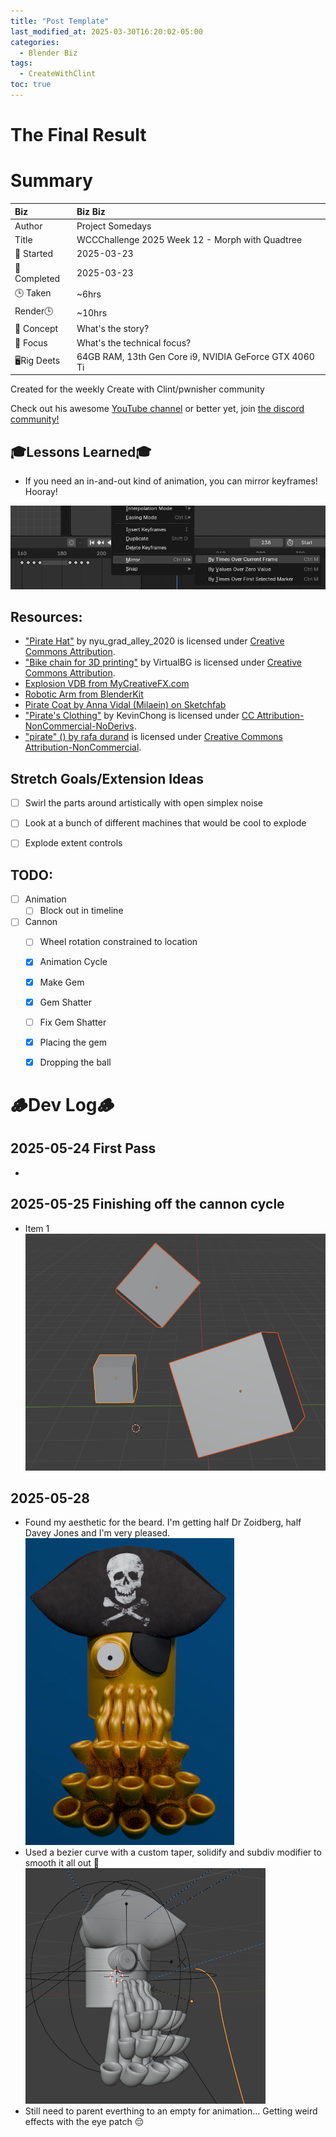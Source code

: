 ```yaml
---
title: "Post Template"
last_modified_at: 2025-03-30T16:20:02-05:00
categories:
  - Blender Biz
tags:
  - CreateWithClint
toc: true
---
```


# The Final Result
<!-- [![Watch the video](https://img.youtube.com/vi/4eS8dGd9_TI/maxresdefault.jpg)](https://youtu.be/4eS8dGd9_TI) -->

# Summary

| Biz             | Biz Biz                               |
|:--------        | :---------                                |
| Author          | Project Somedays                      |
| Title           | WCCChallenge 2025 Week 12 - Morph with Quadtree |
| 📅 Started      | 2025-03-23        |
| 📅 Completed    | 2025-03-23        |
| 🕒 Taken        | ~6hrs                                  |
| Render🕒        | ~10hrs          |
| 🤯 Concept      | What's the story?        |
| 🔎 Focus        | What's the technical focus?       |
| 🖥️Rig Deets     | 64GB RAM, 13th Gen Core i9, NVIDIA GeForce GTX 4060 Ti |

Created for the weekly Create with Clint/pwnisher community

Check out his awesome [YouTube channel](https://www.youtube.com/c/pwnisher) or better yet, join [the discord community!](https://discord.com/channels/673719770410909696/688444060737994785/922141725944872980)

## 🎓Lessons Learned🎓
- If you need an in-and-out kind of animation, you can mirror keyframes! Hooray!

![Mirroring Keyframes](/assets/images/2025-05-25_RoboPirate_06_MirrorKeyframes.png)

## Resources:
- ["Pirate Hat"](https://skfb.ly/6VIWI) by nyu_grad_alley_2020 is licensed under [Creative Commons Attribution](http://creativecommons.org/licenses/by/4.0/).
- ["Bike chain for 3D printing"](https://skfb.ly/opUIV) by VirtualBG is licensed under [Creative Commons Attribution](http://creativecommons.org/licenses/by/4.0/).
- [Explosion VDB from MyCreativeFX.com](https://mycreativefx.com/details/mkfx-1406-free-explosion-vdb-24)
- [Robotic Arm from BlenderKit](https://www.blenderkit.com/asset-gallery-detail/20f3f541-74a8-46b5-975b-d2d61117c6b7/)
- [Pirate Coat by Anna Vidal (Milaein) on Sketchfab](https://sketchfab.com/3d-models/low-poly-pirate-torso-coat-and-shirt-bd72996641e04587a8c40af4ce1e4e37)
- ["Pirate's Clothing"](https://skfb.ly/oESFD) by KevinChong is licensed under [CC Attribution-NonCommercial-NoDerivs](http://creativecommons.org/licenses/by-nc-nd/4.0/).
- ["pirate" () by rafa durand](https://sketchfab.com/3d-models/pirate-0fd1064b16074dc3b35acb485052b427#download) is licensed under [Creative Commons Attribution-NonCommercial](http://creativecommons.org/licenses/by-nc/4.0/).

## Stretch Goals/Extension Ideas
- [ ] Swirl the parts around artistically with open simplex noise
- [ ] Look at a bunch of different machines that would be cool to explode
- [ ] Explode extent controls


## TODO:
- [ ] Animation
  - [ ] Block out in timeline
- [ ] Cannon
  - [ ] Wheel rotation constrained to location
  - [x] Animation Cycle
  - [x] Make Gem
  - [x] Gem Shatter
  - [ ] Fix Gem Shatter
  - [x] Placing the gem
  - [x] Dropping the ball


# 🪵Dev Log🪵

## 2025-05-24 First Pass
  - 

## 2025-05-25 Finishing off the cannon cycle
  - Item 1  
  ![Basic scene as a test](/assets/images/2025-03-30-WCCC-Basic-Scene.png "If I've learned anything, it's start REALLY simple and build on solid ground")

## 2025-05-28
  - Found my aesthetic for the beard. I'm getting half Dr Zoidberg, half Davey Jones and I'm very pleased.
![Captain Tootface](/assets/images/2025-05-28_RoboPirate_BeardSolution.png)
- Used a bezier curve with a custom taper, solidify and subdiv modifier to smooth it all out 🥰
![The Making Of Captain Tootface](/assets/images/2025-05-28_RoboPirate_TaperCurve.png)
- Still need to parent everthing to an empty for animation... Getting weird effects with the eye patch 😔
  